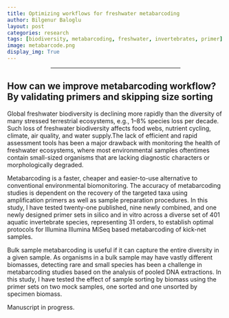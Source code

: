 ```yaml
---
title: Optimizing workflows for freshwater metabarcoding 
author: Bilgenur Baloglu
layout: post
categories: research
tags: [biodiversity, metabarcoding, freshwater, invertebrates, primer]
image: metabarcode.png
display_img: True
---
```


<hr style="margin-left: auto; margin-right: auto; width: 60%; color: #f2f2f2">

## How can we improve metabarcoding workflow? By validating primers and skipping size sorting

Global freshwater biodiversity is declining more rapidly than the diversity of many stressed terrestrial ecosystems, e.g., 1–8% species loss per decade.
Such loss of freshwater biodiversity affects food webs, nutrient cycling, climate, air quality, and water supply.The lack of efficient and rapid assessment tools 
has been a major drawback with monitoring the health of freshwater ecosystems, where most environmental samples oftentimes contain small-sized organisms that are 
lacking diagnostic characters or morphologically degraded. 

Metabarcoding is a faster, cheaper and easier-to-use alternative to conventional environmental biomonitoring. The accuracy of metabarcoding studies is dependent on the recovery 
of the targeted taxa using amplification primers as well as sample preparation procedures. In this study, I have tested twenty-one published, nine newly combined, and one 
newly designed primer sets in silico and in vitro across a diverse set of 401 aquatic invertebrate species, representing 31 orders, to establish optimal protocols for Illumina Illumina 
MiSeq based metabarcoding of kick-net samples.

Bulk sample metabarcoding is useful if it can capture the entire diversity in a given sample. As organisms in a bulk sample may have vastly different biomasses, detecting 
rare and small species has been a challenge in metabarcoding studies based on the analysis of pooled DNA extractions. In this study, I have tested the effect of sample sorting by biomass using 
the primer sets on two mock samples, one sorted and one unsorted by specimen biomass. 

Manuscript in progress. 

